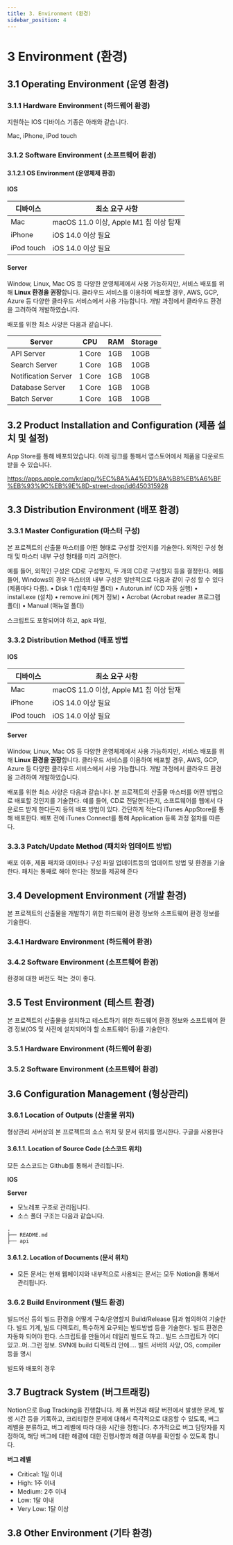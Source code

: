 ```yaml
---
title: 3. Environment (환경)
sidebar_position: 4
---
```



# 3	Environment (환경)
## 3.1	Operating Environment (운영 환경)

### 3.1.1 	Hardware Environment (하드웨어 환경)
지원하는 IOS 디바이스 기종은 아래와 같습니다.

Mac, iPhone, iPod touch



### 3.1.2 	Software Environment (소프트웨어 환경)

#### 3.1.2.1 OS Environment (운영체제 환경)

#### IOS 

| 디바이스         | 최소 요구 사항            |
|-----------------|--------------------------|
| Mac             | macOS 11.0 이상, Apple M1 칩 이상 탑재 |
| iPhone          | iOS 14.0 이상 필요        |
| iPod touch      | iOS 14.0 이상 필요        |


#### Server
Window, Linux, Mac OS 등 다양한 운영체제에서 사용 가능하지만, 서비스 배포를 위해 **Linux 환경을 권장**합니다. 
클라우드 서비스를 이용하여 배포할 경우, AWS, GCP, Azure 등 다양한 클라우드 서비스에서 사용 가능합니다.
개발 과정에서 클라우드 환경을 고려하여 개발하였습니다.

배포를 위한 최소 사양은 다음과 같습니다.

| Server               | CPU      | RAM     | Storage |
|----------------------|---------|---------|---------|
| API Server           | 1 Core  | 1GB     | 10GB    |
| Search Server        | 1 Core  | 1GB     | 10GB    |
| Notification Server  | 1 Core  | 1GB     | 10GB    |
| Database Server      | 1 Core  | 1GB     | 10GB    |
| Batch Server         | 1 Core  | 1GB     | 10GB    |


## 3.2	Product Installation and Configuration (제품 설치 및 설정)
App Store를 통해 배포되었습니다. 아래 링크를 통해서 앱스토어에서 제품을 다운로드 받을 수 있습니다.

https://apps.apple.com/kr/app/%EC%8A%A4%ED%8A%B8%EB%A6%BF%EB%93%9C%EB%9E%8D-street-drop/id6450315928

## 3.3	Distribution Environment (배포 환경)
### 3.3.1 	Master Configuration (마스터 구성)
본 프로젝트의 산출물 마스터를 어떤 형태로 구성할 것인지를 기술한다. 외적인 구성 형태 및 마스터 내부 구성 형태를 미리 고려한다.

예를 들어, 외적인 구성은 CD로 구성할지, 두 개의 CD로 구성할지 등을 결정한다.
예를 들어, Windows의 경우 마스터의 내부 구성은 일반적으로 다음과 같이 구성 할 수 있다(제품마다 다름).
•	Disk 1 (압축파일 폴더)
•	Autorun.inf (CD 자동 실행)
•	install.exe (설치)
•	remove.ini (제거 정보)
•	Acrobat (Acrobat reader 프로그램 폴더)
•	Manual (매뉴얼 폴더)

스크립트도 포함되어야 하고, apk 파일,
### 3.3.2 	Distribution Method (배포 방법
#### IOS

| 디바이스         | 최소 요구 사항            |
|-----------------|--------------------------|
| Mac             | macOS 11.0 이상, Apple M1 칩 이상 탑재 |
| iPhone          | iOS 14.0 이상 필요        |
| iPod touch      | iOS 14.0 이상 필요        |


#### Server
Window, Linux, Mac OS 등 다양한 운영체제에서 사용 가능하지만, 서비스 배포를 위해 **Linux 환경을 권장**합니다.
클라우드 서비스를 이용하여 배포할 경우, AWS, GCP, Azure 등 다양한 클라우드 서비스에서 사용 가능합니다.
개발 과정에서 클라우드 환경을 고려하여 개발하였습니다.

배포를 위한 최소 사양은 다음과 같습니다.
본 프로젝트의 산출물 마스터를 어떤 방법으로 배포할 것인지를 기술한다.
예를 들어, CD로 전달한다든지, 소프트웨어를 웹에서 다운로드 받게 한다든지 등의 배포 방법이 있다.
간단하게 적는다
iTunes AppStore를 통해 배포한다. 배포 전에 iTunes Connect를 통해 Application 등록 과정 절차를 따른다.

### 3.3.3 	Patch/Update Method (패치와 업데이트 방법)
배포 이후, 제품 패치와 데이터나 구성 파일 업데이트등의 업데이트 방법 및 환경을 기술한다.
패치는 통째로 해야 한다는 정보를 제공해 준다
## 3.4	Development Environment (개발 환경)
본 프로젝트의 산출물을 개발하기 위한 하드웨어 환경 정보와 소프트웨어 환경 정보를 기술한다.

### 3.4.1 	Hardware Environment (하드웨어 환경)
### 3.4.2 	Software Environment (소프트웨어 환경)
환경에 대한 버전도 적는 것이 좋다.

## 3.5	Test Environment (테스트 환경)
본 프로젝트의 산출물을 설치하고 테스트하기 위한 하드웨어 환경 정보와 소프트웨어 환경 정보(OS 및 사전에 설치되어야 할 소프트웨어 등)를 기술한다.

### 3.5.1 	Hardware Environment (하드웨어 환경)
### 3.5.2 	Software Environment (소프트웨어 환경)

## 3.6	 Configuration Management (형상관리)
### 3.6.1 	Location of Outputs (산출물 위치)
형상관리 서버상의 본 프로젝트의 소스 위치 및 문서 위치를 명시한다.
구글을 사용한다
#### 3.6.1.1.	 Location of Source Code (소스코드 위치)
모든 소스코드는 Github를 통해서 관리됩니다.

**IOS**



**Server**
- 모노레포 구조로 관리됩니다.
- 소스 폴더 구조는 다음과 같습니다.
```
.
├── README.md
├── api
```

#### 3.6.1.2.	 Location of Documents (문서 위치)
- 모든 문서는 현재 웹페이지와 내부적으로 사용되는 문서는 모두 Notion을 통해서 관리됩니다.

### 3.6.2 	Build Environment (빌드 환경)
빌드머신 등의 빌드 환경을 어떻게 구축/운영할지 Build/Release 팀과 협의하여 기술한다.
빌드 기계, 빌드 디렉토리, 특수하게 요구되는 빌드방법 등을 기술한다.
빌드 환경은 자동화 되어야 한다. 스크립트를 만들어서 데일리 빌드도 하고..
빌드 스크립트가 어디 있고..머..그런 정보.  SVN에 build 디렉토리 안에….
빌드 서버의 사양, OS, compiler 등을 명시


빌드와 배포의 경우 




## 3.7	Bugtrack System (버그트래킹)
Notion으로 Bug Tracking을 진행합니다. 제 품 버전과 해당 버전에서 발생한 문제, 발생 시간 등을 기록하고, 크리티컬한 문제에 대해서 즉각적으로 대응할 수 있도록, 
버그 레벨을 분류하고, 버그 레벨에 따라 대응 시간을 정합니다. 추가적으로 버그 담당자를 지정하여, 해당 버그에 대한 해결에 대한 진행사항과 해결 여부를 확인할 수 있도록 합니다.

**버그 레벨**
- Critical: 1일 이내
- High: 1주 이내
- Medium: 2주 이내
- Low: 1달 이내
- Very Low: 1달 이상



## 3.8	Other Environment (기타 환경)
